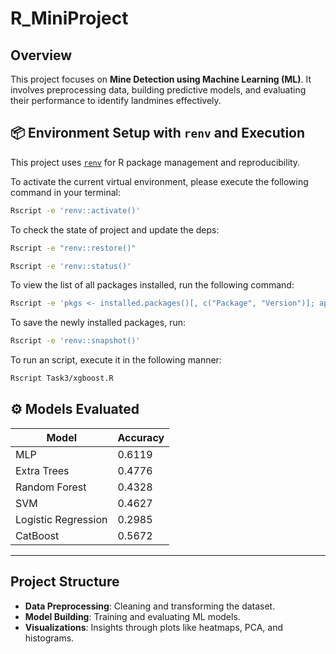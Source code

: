 # R_MiniProject

## Overview

This project focuses on **Mine Detection using Machine Learning (ML)**. It involves preprocessing data, building predictive models, and evaluating their performance to identify landmines effectively.

## 📦 Environment Setup with `renv` and Execution

This project uses [`renv`](https://rstudio.github.io/renv/) for R package management and reproducibility.

To activate the current virtual environment, please execute the following command in your terminal:

```bash
Rscript -e 'renv::activate()'
```

To check the state of project and update the deps:

```bash
Rscript -e "renv::restore()"
```

```bash
Rscript -e 'renv::status()'
```
To view the list of all packages installed, run the following command:

```bash
Rscript -e 'pkgs <- installed.packages()[, c("Package", "Version")]; apply(pkgs, 1, paste, collapse = " ")'
```

To save the newly installed packages, run:

```bash
Rscript -e 'renv::snapshot()' 
```

To run an script, execute it in the following manner:

```bash
Rscript Task3/xgboost.R
```


## ⚙️ Models Evaluated

| Model                | Accuracy| 
|---------------------|----------|
| MLP                 | 0.6119   
| Extra Trees         | 0.4776   
| Random Forest       | 0.4328   
| SVM                 | 0.4627   
| Logistic Regression | 0.2985   
| CatBoost            | 0.5672   

---

## Project Structure
- **Data Preprocessing**: Cleaning and transforming the dataset.
- **Model Building**: Training and evaluating ML models.
- **Visualizations**: Insights through plots like heatmaps, PCA, and histograms.
